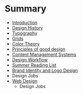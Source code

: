 # Summary

* [Introduction](README.md)
* [Design History](history.md)
* [Typography](type.md)
* [Grids](grids.md)
* [Color Theory](color.md)
* [Principles of good design](gooddesign.md)
* [Content Management Systems](contentmanagement.md)
* [Design Workflow](design_workflow.md)
* [Summer Reading List](summer_reading_list.md)
* [Brand Identity and Logo Design](brand_identity_logo_design.md)
* Design Jobs
* [Web Design](web_design.md)
   * Design Jobs

